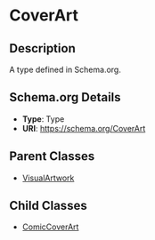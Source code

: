 # CoverArt

## Description
A type defined in Schema.org.

## Schema.org Details
- **Type**: Type
- **URI**: https://schema.org/CoverArt

## Parent Classes
- [VisualArtwork](../VisualArtwork.md)

## Child Classes
- [ComicCoverArt](ComicCoverArt/ComicCoverArt.md)

